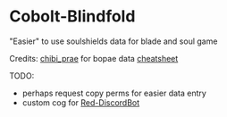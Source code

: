 # Cobolt-Blindfold
"Easier" to use soulshields data for blade and soul game

Credits:
[chibi_prae](https://twitter.com/chibi_prae) for bopae data [cheatsheet](https://docs.google.com/spreadsheets/d/1JOQK34BUTR_55XwnbJOk388gjokrtLZFdhi3vIwXjZc)

TODO:
- perhaps request copy perms for easier data entry
- custom cog for [Red-DiscordBot](https://github.com/Twentysix26/Red-DiscordBot)
